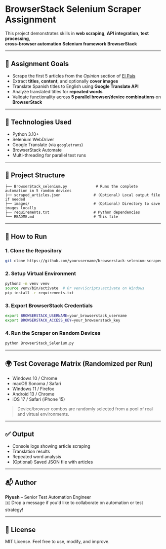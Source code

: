 # BrowserStack Selenium Scraper Assignment

This project demonstrates skills in
**web scraping**, 
**API integration**, 
**text processing**,  
**cross-browser automation**
**Selenium framework** 
**BrowserStack**

---

## 📌 Assignment Goals

- Scrape the first 5 articles from the *Opinion* section of [El País](https://elpais.com/opinion/)
- Extract **titles**, **content**, and optionally **cover images**
- Translate Spanish titles to English using **Google Translate API**
- Analyze translated titles for **repeated words**
- Validate functionality across **5 parallel browser/device combinations** on **BrowserStack**

---

## 🧪 Technologies Used

- Python 3.10+
- Selenium WebDriver
- Google Translate (via `googletrans`)
- BrowserStack Automate
- Multi-threading for parallel test runs

---

## 📂 Project Structure

```
├── BrowserStack_selenium.py             # Runs the complete automation in 5 random devices
├── scraped_articles.json               # (Optional) Local output file if needed
├── images/                             # (Optional) Directory to save images locally
├── requirements.txt                    # Python dependencies
└── README.md                           # This file
```

---

## 🚀 How to Run

### 1. Clone the Repository
```bash
git clone https://github.com/yourusername/browserstack-selenium-scraper.git
```

### 2. Setup Virtual Environment
```bash
python3 -m venv venv
source venv/bin/activate  # Or venv\Scripts\activate on Windows
pip install -r requirements.txt
```

### 3. Export BrowserStack Credentials
```bash
export BROWSERSTACK_USERNAME=your_browserstack_username
export BROWSERSTACK_ACCESS_KEY=your_browserstack_key
```

### 4. Run the Scraper on Random Devices
```bash
python BrowserStack_Selenium.py
```

---

## 🌍 Test Coverage Matrix (Randomized per Run)
- Windows 10 / Chrome
- macOS Sonoma / Safari
- Windows 11 / Firefox
- Android 13 / Chrome
- iOS 17 / Safari (iPhone 15)

> Device/browser combos are randomly selected from a pool of real and virtual environments.

---

## ✅ Output
- Console logs showing article scraping
- Translation results
- Repeated word analysis
- (Optional) Saved JSON file with articles

---

## 📬 Author
**Piyush** – Senior Test Automation Engineer  
✉️ Drop a message if you'd like to collaborate on automation or test strategy!

---

## 📄 License
MIT License. Feel free to use, modify, and improve.

